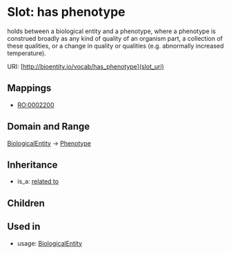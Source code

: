 # Slot: has phenotype


holds between a biological entity and a phenotype, where a phenotype is construed broadly as any kind of quality of an organism part, a collection of these qualities, or a change in quality or qualities (e.g. abnormally increased temperature).

URI: [http://bioentity.io/vocab/has_phenotype](slot_uri)
## Mappings

 * [RO:0002200](http://purl.obolibrary.org/obo/RO_0002200)
## Domain and Range

[BiologicalEntity](BiologicalEntity.md) -> [Phenotype](Phenotype.md)
## Inheritance

 *  is_a: [related to](related_to.md)
## Children

## Used in

 *  usage: [BiologicalEntity](BiologicalEntity.md)
